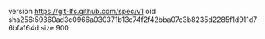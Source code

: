 version https://git-lfs.github.com/spec/v1
oid sha256:59360ad3c0966a030371b13c74f2f42bba07c3b8235d2285f1d911d76bfa164d
size 900
